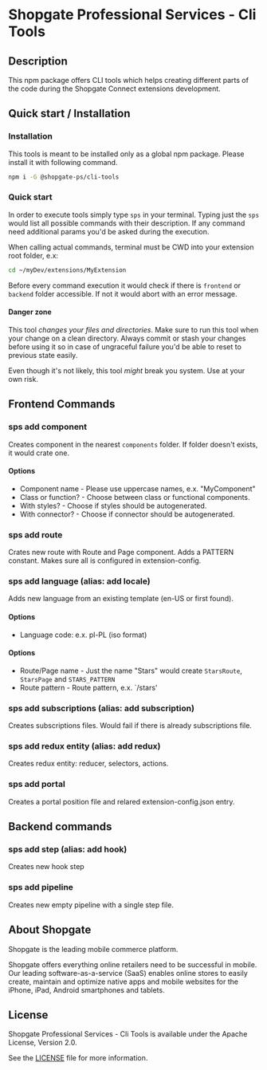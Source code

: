 # Shopgate Professional Services - Cli Tools

## Description
This npm package offers CLI tools which helps creating different parts of the code during the Shopgate Connect extensions development.

## Quick start / Installation
### Installation
This tools is meant to be installed only as a global npm package. Please install it with following command.
```bash
npm i -G @shopgate-ps/cli-tools
```

### Quick start
In order to execute tools simply type `sps` in your terminal.
Typing just the `sps` would list all possible commands with their description. If any command need additional params you'd be asked during the execution.

When calling actual commands, terminal must be CWD into your extension root folder, e.x:
```bash
cd ~/myDev/extensions/MyExtension
```

Before every command execution it would check if there is `frontend` or `backend` folder accessible. If not it would abort with an error message.

#### Danger zone
This tool *changes your files and directories*. Make sure to run this tool when your change on a clean directory. Always commit or stash your changes before using it so in case of ungraceful failure you'd be able to reset to previous state easily.

Even though it's not likely, this tool _might_ break you system. Use at your own risk.

## Frontend Commands
### sps add component
Creates component in the nearest `components` folder. If folder doesn't exists, it would crate one.

#### Options
- Component name - Please use uppercase names, e.x. "MyComponent"
- Class or function? - Choose between class or functional components.
- With styles? - Choose if styles should be autogenerated.
- With connector? - Choose if connector should be autogenerated.

### sps add route
Crates new route with Route and Page component. Adds a PATTERN constant. Makes sure all is configured in extension-config.

### sps add language (alias: add locale)
Adds new language from an existing template (en-US or first found).
#### Options
- Language code: e.x. pl-PL (iso format)

#### Options
- Route/Page name - Just the name "Stars" would create `StarsRoute`, `StarsPage` and `STARS_PATTERN`
- Route pattern - Route pattern, e.x. `/stars'

### sps add subscriptions (alias: add subscription)
Creates subscriptions files. Would fail if there is already subscriptions file.

### sps add redux entity (alias: add redux)
Creates redux entity: reducer, selectors, actions.

### sps add portal
Creates a portal position file and relared extension-config.json entry.

## Backend commands
### sps add step (alias: add hook)
Creates new hook step

### sps add pipeline
Creates new empty pipeline with a single step file.


## About Shopgate

Shopgate is the leading mobile commerce platform.

Shopgate offers everything online retailers need to be successful in mobile. Our leading
software-as-a-service (SaaS) enables online stores to easily create, maintain and optimize native
apps and mobile websites for the iPhone, iPad, Android smartphones and tablets.


## License

Shopgate Professional Services - Cli Tools is available under the Apache License, Version 2.0.

See the [LICENSE](./LICENSE) file for more information.

